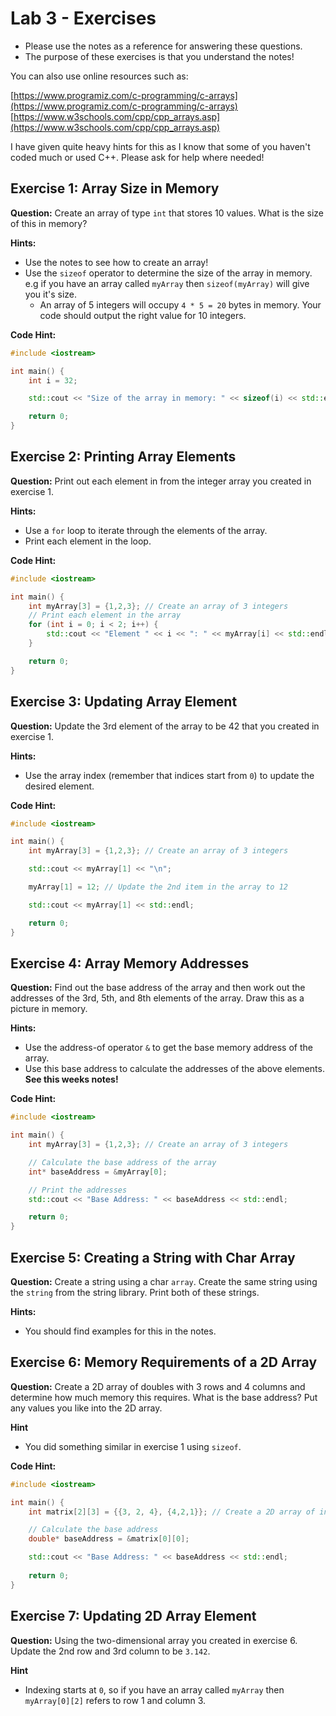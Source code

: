 # Lab 3 - Exercises

- Please use the notes as a reference for answering these questions. 
- The purpose of these exercises is that you understand the notes! 

You can also use online resources such as:

[https://www.programiz.com/c-programming/c-arrays](https://www.programiz.com/c-programming/c-arrays)
[https://www.w3schools.com/cpp/cpp_arrays.asp](https://www.w3schools.com/cpp/cpp_arrays.asp)

I have given quite heavy hints for this as I know that some of you haven't coded much or used C++. Please ask for help where needed!

## Exercise 1: Array Size in Memory
**Question:** Create an array of type `int` that stores 10 values. What is the size of this in memory?

**Hints:**
- Use the notes to see how to create an array!
- Use the `sizeof` operator to determine the size of the array in memory. e.g if you have an array called `myArray` then `sizeof(myArray)` will give you it's size.
    - An array of 5 integers will occupy `4 * 5 = 20` bytes in memory. Your code should output the right value for 10 integers.


**Code Hint:**
```cpp
#include <iostream>

int main() {
    int i = 32;

    std::cout << "Size of the array in memory: " << sizeof(i) << std::endl;

    return 0;
}
```

<div style="page-break-after:always"></div>

## Exercise 2: Printing Array Elements
**Question:** Print out each element in from the integer array you created in exercise 1.

**Hints:**
- Use a `for` loop to iterate through the elements of the array.
- Print each element in the loop.

**Code Hint:**
```cpp
#include <iostream>

int main() {
    int myArray[3] = {1,2,3}; // Create an array of 3 integers
    // Print each element in the array
    for (int i = 0; i < 2; i++) {
        std::cout << "Element " << i << ": " << myArray[i] << std::endl;
    }

    return 0;
}
```

## Exercise 3: Updating Array Element
**Question:** Update the 3rd element of the array to be 42 that you created in exercise 1.

**Hints:**
- Use the array index (remember that indices start from `0`) to update the desired element.

**Code Hint:**
```cpp
#include <iostream>

int main() {
    int myArray[3] = {1,2,3}; // Create an array of 3 integers

    std::cout << myArray[1] << "\n";

    myArray[1] = 12; // Update the 2nd item in the array to 12

    std::cout << myArray[1] << std::endl;

    return 0;
}
```

<div style="page-break-after:always"></div>

## Exercise 4: Array Memory Addresses
**Question:** Find out the base address of the array and then work out the addresses of the 3rd, 5th, and 8th elements of the array. Draw this as a picture in memory.

**Hints:**
- Use the address-of operator `&` to get the base memory address of the array.
- Use this base address to calculate the addresses of the above elements. **See this weeks notes!**

**Code Hint:**
```cpp
#include <iostream>

int main() {
    int myArray[3] = {1,2,3}; // Create an array of 3 integers

    // Calculate the base address of the array
    int* baseAddress = &myArray[0];

    // Print the addresses
    std::cout << "Base Address: " << baseAddress << std::endl;

    return 0;
}
```

## Exercise 5: Creating a String with Char Array
**Question:** Create a string using a char `array`. Create the same string using the `string` from the string library. Print both of these strings.

**Hints:**
- You should find examples for this in the notes.

<div style="page-break-after:always"></div>


## Exercise 6: Memory Requirements of a 2D Array
**Question:** Create a 2D array of doubles with 3 rows and 4 columns and determine how much memory this requires. What is the base address? Put any values you like into the 2D array.

**Hint**
- You did something similar in exercise 1 using `sizeof`.

**Code Hint:**
```cpp
#include <iostream>

int main() {
    int matrix[2][3] = {{3, 2, 4}, {4,2,1}}; // Create a 2D array of ints with 2 rows and three columns

    // Calculate the base address
    double* baseAddress = &matrix[0][0];

    std::cout << "Base Address: " << baseAddress << std::endl;
    
    return 0;
}
```

## Exercise 7: Updating 2D Array Element

**Question:** Using the two-dimensional array you created in exercise 6. Update the 2nd row and 3rd column to be `3.142`.

**Hint**
- Indexing starts at `0`, so if you have an array called `myArray` then `myArray[0][2]` refers to row 1 and column 3.